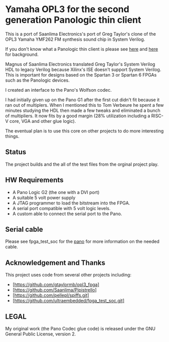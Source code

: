 # Yamaha OPL3 for the second generation Panologic thin client

This is a port of Saanlima Electronics's port of Greg Taylor's clone of the
OPL3 Yamaha YMF262 FM synthesis sound chip in System Verilog.  

If you don't know what a Panologic thin client is please see [here](https://hackaday.com/2013/01/11/ask-hackaday-we-might-have-some-fpgas-to-hack/) 
and [here](https://github.com/skiphansen/pano_hello_g1) for background.

Magnus of Saanlima Electronics translated Greg Taylor's System Verilog HDL to 
legacy Verilog because Xilinx's ISE doesn't support System Verilog. This is
important for designs based on the Spartan 3 or Spartan 6 FPGAs such as the 
Panologic devices.

I created an interface to the Pano's Wolfson codec.

I had initially given up on the Pano G1 after the first cut didn't fit 
because it ran out of multiplers. When I mentioned this to Tom Verbeure he 
spent a few minutes studying the HDL then made a few tweaks and eliminated a 
bunch of multipliers.  It now fits by a good margin (28% utilization including
a RISC-V core, VGA and other glue logic).

The eventual plan is to use this core on other projects to do more interesting
things.

## Status
The project builds and the all of the test files from the orginal project play.  


## HW Requirements

* A Pano Logic G2 (the one with a DVI port)
* A suitable 5 volt power supply
* A JTAG programmer to load the bitstream into the FPGA.
* A serial port compatible with 5 volt logic levels.
* A custom able to connect the serial port to the Pano.

## Serial cable
Please see fpga_test_soc for the [pano](https://github.com/skiphansen/fpga_test_soc/blob/master/fpga/panologic_g2/README.md) for 
more information on the needed cable.


## Acknowledgement and Thanks
This project uses code from several other projects including:
 - [https://github.com/gtaylormb/opl3_fpga]
 - [https://github.com/Saanlima/Pipistrello]
 - [https://github.com/pellepl/spiffs.git]
 - [https://github.com/ultraembedded/fpga_test_soc.git]

## LEGAL 

My original work (the Pano Codec glue code) is released under the GNU General 
Public License, version 2.

